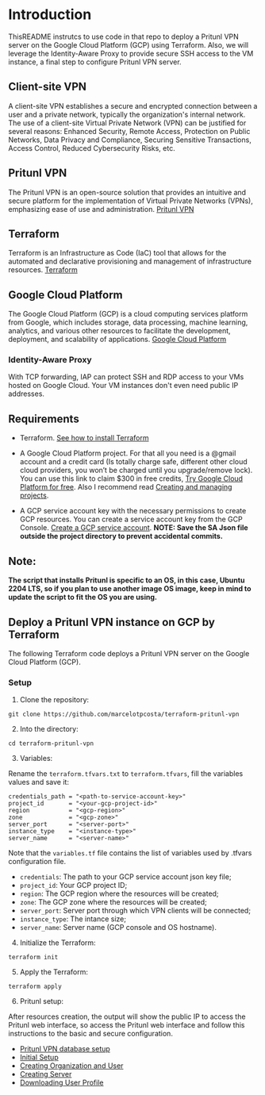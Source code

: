 # Introduction

ThisREADME instrutcs to use code in that repo to deploy a Pritunl VPN server on the Google Cloud Platform (GCP) using Terraform. Also, we will leverage the Identity-Aware Proxy to provide secure SSH access to the VM instance, a final step to configure Pritunl VPN server.

## Client-site VPN

A client-site VPN establishes a secure and encrypted connection between a user and a private network, typically the organization's internal network. The use of a client-site Virtual Private Network (VPN) can be justified for several reasons: Enhanced Security, Remote Access, Protection on Public Networks, Data Privacy and Compliance, Securing Sensitive Transactions, Access Control, Reduced Cybersecurity Risks, etc.

## Pritunl VPN 

The Pritunl VPN is an open-source solution that provides an intuitive and secure platform for the implementation of Virtual Private Networks (VPNs), emphasizing ease of use and administration. [Pritunl VPN](https://pritunl.com/)

## Terraform

Terraform is an Infrastructure as Code (IaC) tool that allows for the automated and declarative provisioning and management of infrastructure resources. [Terraform](https://www.terraform.io/)

## Google Cloud Platform

The Google Cloud Platform (GCP) is a cloud computing services platform from Google, which includes storage, data processing, machine learning, analytics, and various other resources to facilitate the development, deployment, and scalability of applications. [Google Cloud Platform](https://cloud.google.com/gcp)

### Identity-Aware Proxy

With TCP forwarding, IAP can protect SSH and RDP access to your VMs hosted on Google Cloud. Your VM instances don't even need public IP addresses.

## Requirements

* Terraform. [See how to install Terraform](https://developer.hashicorp.com/terraform/install)

* A Google Cloud Platform project. For that all you need is a @gmail account and a credit card (Is totally charge safe, different other cloud cloud providers, you won’t be charged until you upgrade/remove lock). You can use this link to claim $300 in free credits, [Try Google Cloud Platform for free](https://cloud.google.com/free). Also I recommend read [Creating and managing projects](https://cloud.google.com/resource-manager/docs/creating-managing-projects).

* A GCP service account key with the necessary permissions to create GCP resources. You can create a service account key from the GCP Console. [Create a GCP service account](https://cloud.google.com/iam/docs/service-accounts-create). **NOTE: Save the SA Json file outside the project directory to prevent accidental commits.**

## Note:

**The script that installs Pritunl is specific to an OS, in this case, Ubuntu 2204 LTS, so if you plan to use another image OS image, keep in mind to update the script to fit the OS you are using.**

## Deploy a Pritunl VPN instance on GCP by Terraform

The following Terraform code deploys a Pritunl VPN server on the Google Cloud Platform (GCP).

### Setup

1. Clone the repository:
  ```
  git clone https://github.com/marcelotpcosta/terraform-pritunl-vpn
  ```

2. Into the directory:
  ```
  cd terraform-pritunl-vpn
  ```

3. Variables: 

Rename the `terraform.tfvars.txt` to `terraform.tfvars`, fill the variables values and save it:
  ```
  credentials_path = "<path-to-service-account-key>"
  project_id       = "<your-gcp-project-id>"
  region           = "<gcp-region>"
  zone             = "<gcp-zone>"
  server_port      = "<server-port>"
  instance_type    = "<instance-type>"
  server_name      = "<server-name>"
  ```

Note that the `variables.tf` file contains the list of variables used by .tfvars configuration file.

- `credentials`: The path to your GCP service account json key file;
- `project_id`: Your GCP project ID;
- `region`: The GCP region where the resources will be created;
- `zone`: The GCP zone where the resources will be created;
- `server_port`: Server port through which VPN clients will be connected;
- `instance_type`: The intance size;
- `server_name`: Server name (GCP console and OS hostname).

4. Initialize the Terraform:
  ```
  terraform init
  ```

5. Apply the Terraform:
  ```
  terraform apply
  ```

6. Pritunl setup:

After resources creation, the output will show the public IP to access the Pritunl web interface, so access the Pritunl web interface and follow this instructions to the basic and secure configuration.

* [Pritunl VPN database setup](https://docs.pritunl.com/docs/configuration-5#database-setup)
* [Initial Setup](https://docs.pritunl.com/docs/configuration-5#initial-setup)
* [Creating Organization and User](https://docs.pritunl.com/docs/connecting#creating-organization-and-user)
* [Creating Server](https://docs.pritunl.com/docs/connecting#creating-server)
* [Downloading User Profile](https://docs.pritunl.com/docs/connecting#downloading-user-profile)